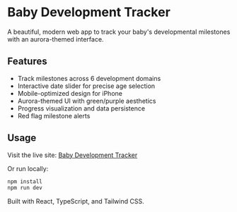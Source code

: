 # Baby Development Tracker

A beautiful, modern web app to track your baby's developmental milestones with an aurora-themed interface.

## Features

- Track milestones across 6 development domains
- Interactive date slider for precise age selection
- Mobile-optimized design for iPhone
- Aurora-themed UI with green/purple aesthetics
- Progress visualization and data persistence
- Red flag milestone alerts

## Usage

Visit the live site: [Baby Development Tracker](https://chraltro.github.io/baby_development_tracker/)

Or run locally:
```bash
npm install
npm run dev
```

Built with React, TypeScript, and Tailwind CSS.

